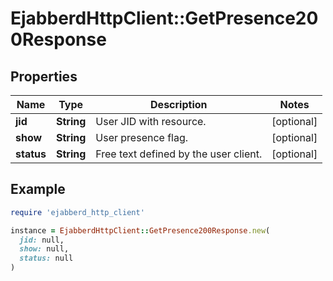 # EjabberdHttpClient::GetPresence200Response

## Properties

| Name | Type | Description | Notes |
| ---- | ---- | ----------- | ----- |
| **jid** | **String** | User JID with resource. | [optional] |
| **show** | **String** | User presence flag. | [optional] |
| **status** | **String** | Free text defined by the user client. | [optional] |

## Example

```ruby
require 'ejabberd_http_client'

instance = EjabberdHttpClient::GetPresence200Response.new(
  jid: null,
  show: null,
  status: null
)
```


